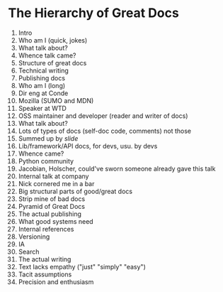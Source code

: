 # The Hierarchy of Great Docs

1. Intro
  1. Who am I (quick, jokes)
  2. What talk about?
  3. Whence talk came?
  4. Structure of great docs
  5. Technical writing
  6. Publishing docs
2. Who am I (long)
  1. Dir eng at Conde
  2. Mozilla (SUMO and MDN)
  3. Speaker at WTD
  4. OSS maintainer and developer (reader and writer of docs)
3. What talk about?
  1. Lots of types of docs (self-doc code, comments) not those
  2. Summed up by *slide*
  3. Lib/framework/API docs, for devs, usu. by devs
4. Whence came?
  1. Python community
  2. Jacobian, Holscher, could've sworn someone already gave this talk
  3. Internal talk at company
  4. Nick cornered me in a bar
5. Big structural parts of good/great docs
  1. Strip mine of bad docs
  2. Pyramid of Great Docs
6. The actual publishing
  1. What good systems need
  2. Internal references
  3. Versioning
  4. IA
  5. Search
7. The actual writing
  1. Text lacks empathy ("just" "simply" "easy")
  2. Tacit assumptions
  3. Precision and enthusiasm
